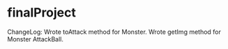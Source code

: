 # finalProject




ChangeLog:
Wrote toAttack method for Monster.
Wrote getImg method for Monster AttackBall.

